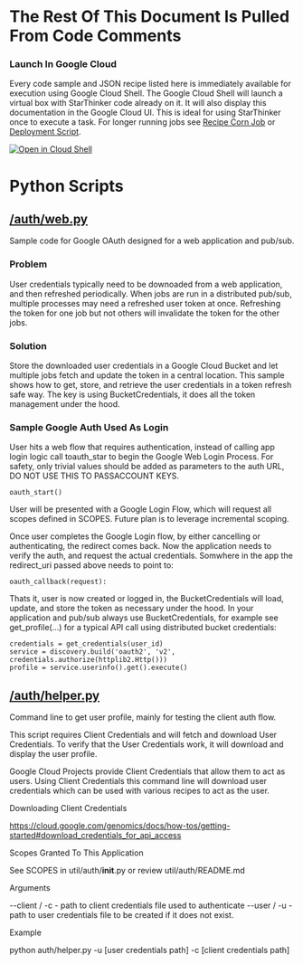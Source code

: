 # The Rest Of This Document Is Pulled From Code Comments

### Launch In Google Cloud

Every code sample and JSON recipe listed here is immediately available for execution using Google Cloud Shell.  The Google Cloud Shell will launch a virtual box with StarThinker code already on it.  It will also display this documentation in the Google Cloud UI.  This is ideal for using StarThinker once to execute a task.  For longer running jobs see [Recipe Corn Job](/cron/README.md) or [Deployment Script](/deploy/README.md).

[![Open in Cloud Shell](http://gstatic.com/cloudssh/images/open-btn.svg)](https://console.cloud.google.com/cloudshell/editor?cloudshell_git_repo=https%3A%2F%2Fgithub.com%2Fgoogle%2Fstarthinker&cloudshell_print=%2FLAUNCH_RECIPE.txt&cloudshell_tutorial=%2Fauth%2FREADME.md)


# Python Scripts


## [/auth/web.py](/auth/web.py)

Sample code for Google OAuth designed for a web application and pub/sub.

### Problem

User credentials typically need to be downoaded from a web application, and
then refreshed periodically.  When jobs are run in a distributed pub/sub,
multiple processes may need a refreshed user token at once.  Refreshing the
token for one job but not others will invalidate the token for the other jobs.

### Solution

Store the downloaded user credentials in a Google Cloud Bucket and let multiple 
jobs fetch and update the token in a central location.  This sample shows how to
get, store, and retrieve the user credentials in a token refresh safe way. The key 
is using BucketCredentials, it does all the token management under the hood.

### Sample Google Auth Used As Login

User hits a web flow that requires authentication, instead of calling app login logic
call toauth_star to begin the Google Web Login Process. For safety, only trivial values
should be added as parameters to the auth URL, DO NOT USE THIS TO PASSACCOUNT KEYS.

`oauth_start()`

User will be presented with a Google Login Flow, which will request all scopes defined 
in SCOPES.  Future plan is to leverage incremental scoping. 

Once user completes the Google Login flow, by either cancelling or authenticating, 
the redirect comes back.  Now the application needs to verify the auth, and request
the actual credentials. Somwhere in the app the redirect_uri passed above needs to
point to:

`oauth_callback(request):`

Thats it, user is now created or logged in, the BucketCredentials will load, update, 
and store the token as necessary under the hood. In your application and pub/sub
always use BucketCredentials, for example see get_profile(...) for a typical API
call using distributed bucket credentials:

```
credentials = get_credentials(user_id)
service = discovery.build('oauth2', 'v2', credentials.authorize(httplib2.Http()))
profile = service.userinfo().get().execute()
```



## [/auth/helper.py](/auth/helper.py)

Command line to get user profile, mainly for testing the client auth flow.

This script requires Client Credentials and will fetch and download User Credentials.
To verify that the User Credentials work, it will download and display the user profile.

Google Cloud Projects provide Client Credentials that allow them to act as users.
Using Client Credentials this command line will download user credentials which
can be used with various recipes to act as the user.

Downloading Client Credentials

https://cloud.google.com/genomics/docs/how-tos/getting-started#download_credentials_for_api_access

Scopes Granted To This Application

See SCOPES in util/auth/__init__.py or review util/auth/README.md

Arguments

  --client / -c - path to client credentials file used to authenticate
  --user / -u - path to user credentials file to be created if it does not exist.

Example

  python auth/helper.py -u [user credentials path] -c [client credentials path]


